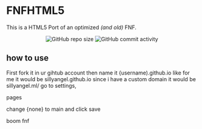 # FNFHTML5
This is a HTML5 Port of an optimized _(and old)_ FNF.

<p align="center">
<img alt="GitHub repo size" src="https://img.shields.io/github/repo-size/PatoFlamejanteTV/FNFHTML5">
<img alt="GitHub commit activity" src="https://img.shields.io/github/commit-activity/w/PatoFlamejanteTV/FNFHTML5">
</p>

## how to use
First fork it in ur gihtub account then name it {username).github.io like for me it would be sillyangel.github.io since i have a custom domain it would be sillyangel.ml/
go to settings,

pages

change {none} to main and click save

boom fnf

